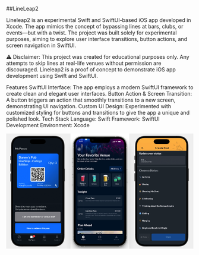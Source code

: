 ##LineLeap2

Lineleap2 is an experimental Swift and SwiftUI-based iOS app developed in Xcode. The app mimics the concept of bypassing lines at bars, clubs, or events—but with a twist. The project was built solely for experimental purposes, aiming to explore user interface transitions, button actions, and screen navigation in SwiftUI.

⚠️ Disclaimer: This project was created for educational purposes only. Any attempts to skip lines at real-life venues without permission are discouraged. Lineleap2 is a proof of concept to demonstrate iOS app development using Swift and SwiftUI.

Features
SwiftUI Interface: The app employs a modern SwiftUI framework to create clean and elegant user interfaces.
Button Action & Screen Transition: A button triggers an action that smoothly transitions to a new screen, demonstrating UI navigation.
Custom UI Design: Experimented with customized styling for buttons and transitions to give the app a unique and polished look.
Tech Stack
Language: Swift
Framework: SwiftUI
Development Environment: Xcode

<img 
    src="images/lineleap.png" 
    alt="Education" 
/>

